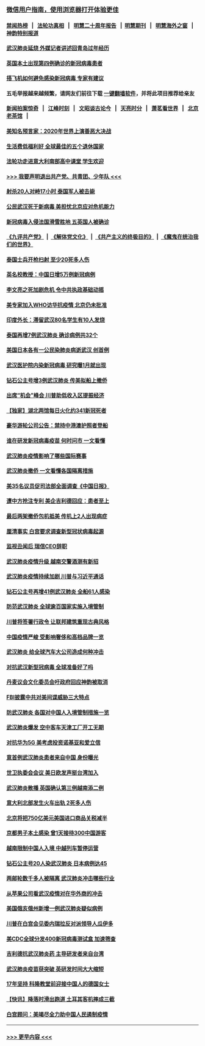 ### [微信用户指南，使用浏览器打开体验更佳](https://github.com/gfw-breaker/banned-news1/blob/master/indexes/wechat-guide.md?t=0)
#### [禁闻热榜](热点新闻.md?t=0)  &nbsp;&nbsp;|&nbsp;&nbsp; [法轮功真相](https://github.com/gfw-breaker/truth/blob/master/README.md?t=0) &nbsp;&nbsp;|&nbsp;&nbsp; [明慧二十周年报告](https://github.com/gfw-breaker/mh-reports/blob/master/README.md?t=0) &nbsp;&nbsp;|&nbsp;&nbsp;[明慧期刊](https://github.com/gfw-breaker/mh-qikan) &nbsp;&nbsp;|&nbsp;&nbsp; [明慧海外之窗](https://github.com/gfw-breaker/mh-news/blob/master/README.md?t=0) &nbsp;&nbsp;|&nbsp;&nbsp; [神韵特别报道](https://github.com/gfw-breaker/mh-news/blob/master/shenyun.md?t=0)
#### [武汉肺炎延烧 外媒记者讲述回青岛过年经历](../pages/nsc418/n11856159.md?t=02100311) 
#### [英国本土出现第四例确诊的新冠病毒患者](../pages/nsc418/n11855930.md?t=02100311) 
#### [搭飞机如何避免感染新冠病毒 专家有建议](../pages/nsc418/n11853427.md?t=02100311) 
#### 五毛举报越来越频繁，请网友们前往下载 [一键翻墙软件](https://github.com/gfw-breaker/ssr-accounts)，并将此项目推荐给亲友
#### [新闻拍案惊奇](https://github.com/gfw-breaker/banned-news1/blob/master/pages/link4.md) &nbsp;&nbsp;|&nbsp;&nbsp; [江峰时刻](https://github.com/gfw-breaker/banned-news1/blob/master/pages/link4.md) &nbsp;&nbsp;|&nbsp;&nbsp; [文昭谈古论今](https://github.com/gfw-breaker/banned-news1/blob/master/pages/link4.md) &nbsp;&nbsp;|&nbsp;&nbsp; [天亮时分](https://github.com/gfw-breaker/banned-news1/blob/master/pages/link4.md) &nbsp;&nbsp;|&nbsp;&nbsp; [萧茗看世界](https://github.com/gfw-breaker/banned-news1/blob/master/pages/link4.md) &nbsp;&nbsp;|&nbsp;&nbsp; [北京老茶馆](https://github.com/gfw-breaker/banned-news1/blob/master/pages/link4.md) &nbsp;&nbsp;|&nbsp;&nbsp; 
#### [美知名预言家：2020年世界上演善恶大决战](../pages/nsc418/n11855418.md?t=02100311) 
#### [生活费低福利好 全球最佳的五个退休国家](../pages/nsc418/n11848347.md?t=02100311) 
#### [法轮功走进意大利南部高中课堂 学生欢迎](../pages/nsc418/n11853859.md?t=02100311) 
#### [>>> 我要声明退出共产党、共青团、少年队 <<<](https://github.com/begood0513/goodnews/blob/master/quit/letter.md) 
#### [射杀20人对峙17小时 泰国军人被击毙](../pages/nsc418/n11854869.md?t=02100311) 
#### [公民武汉死于新病毒 美担忧北京应对危机能力](../pages/nsc418/n11854331.md?t=02100311) 
#### [新冠病毒入侵法国滑雪胜地 五英国人被确诊](../pages/nsc418/n11854307.md?t=02100311) 
#### [《九评共产党》](https://github.com/begood0513/9ping.md/blob/master/README.md) &nbsp;|&nbsp; [《解体党文化》](../../../../jtdwh.md/blob/master/README.md)  &nbsp;|&nbsp; [《共产主义的终极目的》](../../../../gczydzjmd.md/blob/master/README.md) &nbsp;|&nbsp; [《魔鬼在统治我们的世界》](../../../../mgztzwmdsj.md/blob/master/README.md) 
#### [泰国士兵开枪扫射 至少20死多人伤](../pages/nsc418/n11854276.md?t=02100311) 
#### [英名校教授：中国日增5万例新冠病例](../pages/nsc418/n11854174.md?t=02100311) 
#### [李文亮之死加剧危机 令中共执政基础动摇](../pages/nsc418/n11854003.md?t=02100311) 
#### [美专家加入WHO访华抗疫情 北京仍未批准](../pages/nsc418/n11854043.md?t=02100311) 
#### [印度外长：滞留武汉80名学生有10人发烧](../pages/nsc418/n11853821.md?t=02100311) 
#### [泰国再增7例武汉肺炎 确诊病例共32个](../pages/nsc418/n11853808.md?t=02100311) 
#### [美国日本各有一公民染肺炎病逝武汉 创首例](../pages/nsc418/n11853509.md?t=02100311) 
#### [武汉医护院内染新冠病毒 研究曝1月就出现](../pages/nsc418/n11852928.md?t=02100311) 
#### [钻石公主号增3例武汉肺炎 传美拟船上撤侨](../pages/nsc418/n11853240.md?t=02100311) 
#### [出席“机会”峰会 川普助低收入区提振经济](../pages/nsc418/n11853232.md?t=02100311) 
#### [【独家】湖北两馆每日火化约341新冠死者](../pages/nsc418/n11845444.md?t=02100311) 
#### [豪华游轮公司公告：禁持中港澳护照者登船](../pages/nsc418/n11852761.md?t=02100311) 
#### [谁在研发新冠病毒疫苗 何时问市 一文看懂](../pages/nsc418/n11852840.md?t=02100311) 
#### [武汉肺炎疫情影响了哪些国际赛事](../pages/nsc418/n11852441.md?t=02100311) 
#### [武汉肺炎撤侨 一文看懂各国隔离措施](../pages/nsc418/n11844216.md?t=02100311) 
#### [美35名议员促司法部全面调查《中国日报》](../pages/nsc418/n11852435.md?t=02100311) 
#### [遭中方抢注专利 美企吉利德回应：患者至上](../pages/nsc418/n11852037.md?t=02100311) 
#### [最后两架撤侨包机抵美 传机上2人出现病症](../pages/nsc418/n11852173.md?t=02100311) 
#### [厘清事实 白宫要求调查新型冠状病毒起源](../pages/nsc418/n11852106.md?t=02100311) 
#### [监视丑闻后 瑞信CEO辞职](../pages/nsc418/n11852127.md?t=02100311) 
#### [武汉肺炎疫情升级 越南交警酒测有新招](../pages/nsc418/n11851632.md?t=02100311) 
#### [武汉肺炎疫情持续加剧 川普与习近平通话](../pages/nsc418/n11851613.md?t=02100311) 
#### [钻石公主号再增41例武汉肺炎 全船61人感染](../pages/nsc418/n11850401.md?t=02100311) 
#### [防范武汉肺炎 全球逾百国家实施入境管制](../pages/nsc418/n11850557.md?t=02100311) 
#### [川普将签署行政令 让联邦建筑重现古典风格](../pages/nsc418/n11850654.md?t=02100311) 
#### [中国疫情严峻 受影响奢侈和高档品牌一览](../pages/nsc418/n11850319.md?t=02100311) 
#### [武汉肺炎 给全球汽车大公司造成何种冲击](../pages/nsc418/n11850056.md?t=02100311) 
#### [对抗武汉新型冠病毒 全球准备好了吗](../pages/nsc418/n11850142.md?t=02100311) 
#### [丹麦议会文化委员会吁政府回应神韵被取消](../pages/nsc418/n11849312.md?t=02100311) 
#### [FBI披露中共对美间谍威胁三大特点](../pages/nsc418/n11849700.md?t=02100311) 
#### [防武汉肺炎 各国对中国人入境管制措施一览](../pages/nsc418/n11838726.md?t=02100311) 
#### [武汉肺炎爆发 空中客车天津工厂开工无期](../pages/nsc418/n11849634.md?t=02100311) 
#### [对抗华为5G 美考虑投资诺基亚和爱立信](../pages/nsc418/n11849510.md?t=02100311) 
#### [意首例武汉肺炎患者来自中国 身份曝光](../pages/nsc418/n11849454.md?t=02100311) 
#### [世卫执委会会议 美日欧发声挺台湾加入](../pages/nsc418/n11849433.md?t=02100311) 
#### [武汉肺炎散播 英国确认第三例越南添二例](../pages/nsc418/n11849439.md?t=02100311) 
#### [意大利北部发生火车出轨 2死多人伤](../pages/nsc418/n11848999.md?t=02100311) 
#### [北京将把750亿美元美国进口商品关税减半](../pages/nsc418/n11848896.md?t=02100311) 
#### [京都男子本土感染 曾1天接待300中国游客](../pages/nsc418/n11848641.md?t=02100311) 
#### [越南限制中国人入境 中越列车暂停运营](../pages/nsc418/n11847844.md?t=02100311) 
#### [钻石公主号20人染武汉肺炎 日本病例达45](../pages/nsc418/n11847823.md?t=02100311) 
#### [两邮轮数千多人被隔离 武汉肺炎冲击哪些行业](../pages/nsc418/n11847456.md?t=02100311) 
#### [从苹果公司看武汉疫情对在华外商的冲击](../pages/nsc418/n11847586.md?t=02100311) 
#### [美国俄亥俄州新增一例武汉肺炎疑似病例](../pages/nsc418/n11847714.md?t=02100311) 
#### [川普在白宫会见委内瑞拉反对派领导人瓜伊多](../pages/nsc418/n11847391.md?t=02100311) 
#### [美CDC全球分发400新冠病毒测试盒 加速筛查](../pages/nsc418/n11847260.md?t=02100311) 
#### [吉利德抗武汉肺炎药 主导研发者来自台湾](../pages/nsc418/n11847064.md?t=02100311) 
#### [武汉肺炎疫苗获突破 英研发时间大大缩短](../pages/nsc418/n11846915.md?t=02100311) 
#### [17年坚持 科隆教堂前迎接中国人的德国女士](../pages/nsc418/n11846781.md?t=02100311) 
#### [【快讯】降落时滑出跑道 土耳其客机摔成三截](../pages/nsc418/n11847021.md?t=02100311) 
#### [白宫顾问：美竭尽全力助中国人民遏制疫情](../pages/nsc418/n11846756.md?t=02100311) 

----
#### [ >>> 更早内容 <<< ](../indexes/nsc418-earlier.md)
